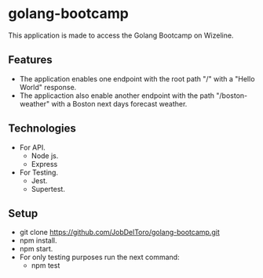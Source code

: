 # golang-bootcamp

This application is made to access the Golang Bootcamp on Wizeline.

## Features
- The application enables one endpoint with the root path "/" with a "Hello World" response.
- The applicaction also enable another endpoint with the path "/boston-weather" with a Boston next days forecast weather.

## Technologies
- For API.   
    * Node js.
    * Express
- For Testing.
    * Jest.
    * Supertest.

## Setup
- git clone https://github.com/JobDelToro/golang-bootcamp.git
- npm install.
- npm start.
- For only testing purposes run the next command:
    * npm test
    